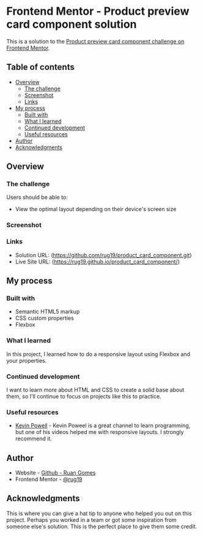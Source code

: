 # Frontend Mentor - Product preview card component solution

This is a solution to the [Product preview card component challenge on Frontend Mentor](https://www.frontendmentor.io/challenges/product-preview-card-component-GO7UmttRfa). 

## Table of contents

- [Overview](#overview)
  - [The challenge](#the-challenge)
  - [Screenshot](#screenshot)
  - [Links](#links)
- [My process](#my-process)
  - [Built with](#built-with)
  - [What I learned](#what-i-learned)
  - [Continued development](#continued-development)
  - [Useful resources](#useful-resources)
- [Author](#author)
- [Acknowledgments](#acknowledgments)

## Overview

### The challenge

Users should be able to:

- View the optimal layout depending on their device's screen size

### Screenshot

### Links

- Solution URL: (https://github.com/rug19/product_card_component.git)
- Live Site URL: (https://rug19.github.io/product_card_component/)

## My process

### Built with

- Semantic HTML5 markup
- CSS custom properties
- Flexbox

### What I learned

In this project, I learned how to do a responsive layout using Flexbox and your properties. 

### Continued development

I want to learn more about HTML and CSS to create a solid base about them, so I'll continue to focus on projects like this to practice. 

### Useful resources

- [Kevin Powell](https://www.youtube.com/@KevinPowell) - Kevin Poweel is a great channel to learn programming, but one of his videos helped me with responsive layouts. I strongly recommend it. 

## Author

- Website - [Github - Ruan Gomes ](https://github.com/rug19)
- Frontend Mentor - [@rug19](https://www.frontendmentor.io/profile/rug19)

## Acknowledgments

This is where you can give a hat tip to anyone who helped you out on this project. Perhaps you worked in a team or got some inspiration from someone else's solution. This is the perfect place to give them some credit.

